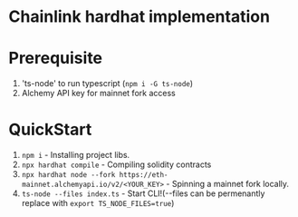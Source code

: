 # Chainlink hardhat implementation

# Prerequisite

1. 'ts-node' to run typescript (`npm i -G ts-node`)
2. Alchemy API key for mainnet fork access

# QuickStart

1. `npm i` - Installing project libs.
2. `npx hardhat compile` - Compiling solidity contracts
3. `npx hardhat node --fork https://eth-mainnet.alchemyapi.io/v2/<YOUR_KEY>` - Spinning a mainnet fork locally.
4. `ts-node --files index.ts` - Start CLI!(--files can be permenantly replace with `export TS_NODE_FILES=true`)
